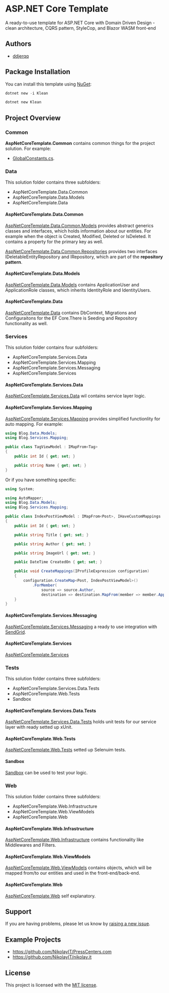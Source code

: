 # ASP.NET Core Template

A ready-to-use template for ASP.NET Core with Domain Driven Design - clean architecture, CQRS pattern,
StyleCop, and Blazor WASM front-end

## Authors

- [ddjerqq](https://github.com/ddjerqq)

## Package Installation

You can install this template using [NuGet](https://www.nuget.org/packages/klean):

```powershell
dotnet new -i Klean
```

```powershell
dotnet new Klean
```

## Project Overview

[//]: # (![Dependencies Graph]&#40;https://user-images.githubusercontent.com/25417032/97107966-0e5fc500-16d3-11eb-9b9c-c73012ff97ac.png&#41;)

[//]: # (![image]&#40;https://user-images.githubusercontent.com/25417032/97108063-9fcf3700-16d3-11eb-8225-32eac21c4542.png&#41;)

### Common

**AspNetCoreTemplate.Common** contains common things for the project solution. For example:

- [GlobalConstants.cs](https://github.com/NikolayIT/ASP.NET-Core-Template/blob/master/src/AspNetCoreTemplate.Common/GlobalConstants.cs).

### Data

This solution folder contains three subfolders:

- AspNetCoreTemplate.Data.Common
- AspNetCoreTemplate.Data.Models
- AspNetCoreTemplate.Data

#### AspNetCoreTemplate.Data.Common

[AspNetCoreTemplate.Data.Common.Models](https://github.com/NikolayIT/ASP.NET-Core-Template/tree/master/src/Data/AspNetCoreTemplate.Data.Common/Models) provides abstract generics classes and interfaces, which holds information about our entities. For example when the object is Created, Modified, Deleted or IsDeleted. It contains a property for the primary key as well.

[AspNetCoreTemplate.Data.Common.Repositories](https://github.com/NikolayIT/ASP.NET-Core-Template/tree/master/src/Data/AspNetCoreTemplate.Data.Common/Repositories) provides two interfaces IDeletableEntityRepository and IRepository, which are part of the **repository pattern**.

#### AspNetCoreTemplate.Data.Models

[AspNetCoreTemplate.Data.Models](https://github.com/NikolayIT/ASP.NET-Core-Template/tree/master/src/Data/AspNetCoreTemplate.Data.Models) contains ApplicationUser and ApplicationRole classes, which inherits IdentityRole and IdentityUsers.

#### AspNetCoreTemplate.Data

[AspNetCoreTemplate.Data](https://github.com/NikolayIT/ASP.NET-Core-Template/tree/master/src/Data/AspNetCoreTemplate.Data) contains DbContext, Migrations and Configuraitons for the EF Core.There is Seeding and Repository functionality as well.

### Services

This solution folder contains four subfolders:

- AspNetCoreTemplate.Services.Data
- AspNetCoreTemplate.Services.Mapping
- AspNetCoreTemplate.Services.Messaging
- AspNetCoreTemplate.Services

#### AspNetCoreTemplate.Services.Data

[AspNetCoreTemplate.Services.Data](https://github.com/NikolayIT/ASP.NET-Core-Template/tree/master/src/Services/AspNetCoreTemplate.Services.Data) wil contains service layer logic.

#### AspNetCoreTemplate.Services.Mapping

[AspNetCoreTemplate.Services.Mapping](https://github.com/NikolayIT/ASP.NET-Core-Template/tree/master/src/Services/AspNetCoreTemplate.Services.Mapping) provides simplified functionlity for auto mapping. For example:

```csharp
using Blog.Data.Models;
using Blog.Services.Mapping;

public class TagViewModel : IMapFrom<Tag>
{
    public int Id { get; set; }

    public string Name { get; set; }
}
```

Or if you have something specific:

```csharp
using System;

using AutoMapper;
using Blog.Data.Models;
using Blog.Services.Mapping;

public class IndexPostViewModel : IMapFrom<Post>, IHaveCustomMappings
{
    public int Id { get; set; }

    public string Title { get; set; }

    public string Author { get; set; }

    public string ImageUrl { get; set; }

    public DateTime CreatedOn { get; set; }

    public void CreateMappings(IProfileExpression configuration)
    {
        configuration.CreateMap<Post, IndexPostViewModel>()
            .ForMember(
                source => source.Author,
                destination => destination.MapFrom(member => member.ApplicationUser.UserName));
    }
}

```

#### AspNetCoreTemplate.Services.Messaging

[AspNetCoreTemplate.Services.Messaging](https://github.com/NikolayIT/ASP.NET-Core-Template/tree/master/src/Services/AspNetCoreTemplate.Services.Messaging) a ready to use integration with [SendGrid](https://sendgrid.com/).

#### AspNetCoreTemplate.Services

[AspNetCoreTemplate.Services](https://github.com/NikolayIT/ASP.NET-Core-Template/tree/master/src/Services/AspNetCoreTemplate.Services)

### Tests

This solution folder contains three subfolders:

- AspNetCoreTemplate.Services.Data.Tests
- AspNetCoreTemplate.Web.Tests
- Sandbox

#### AspNetCoreTemplate.Services.Data.Tests

[AspNetCoreTemplate.Services.Data.Tests](https://github.com/NikolayIT/ASP.NET-Core-Template/tree/master/src/Tests/AspNetCoreTemplate.Services.Data.Tests) holds unit tests for our service layer with ready setted up xUnit.

#### AspNetCoreTemplate.Web.Tests

[AspNetCoreTemplate.Web.Tests](https://github.com/NikolayIT/ASP.NET-Core-Template/tree/master/src/Tests/AspNetCoreTemplate.Web.Tests) setted up Selenuim tests.

#### Sandbox

[Sandbox](https://github.com/NikolayIT/ASP.NET-Core-Template/tree/master/src/Tests/Sandbox) can be used to test your logic.

### Web

This solution folder contains three subfolders:

- AspNetCoreTemplate.Web.Infrastructure
- AspNetCoreTemplate.Web.ViewModels
- AspNetCoreTemplate.Web

#### AspNetCoreTemplate.Web.Infrastructure

[AspNetCoreTemplate.Web.Infrastructure](https://github.com/NikolayIT/ASP.NET-Core-Template/tree/master/src/Web/AspNetCoreTemplate.Web.Infrastructure) contains functionality like Middlewares and Filters.

#### AspNetCoreTemplate.Web.ViewModels

[AspNetCoreTemplate.Web.ViewModels](https://github.com/NikolayIT/ASP.NET-Core-Template/tree/master/src/Web/AspNetCoreTemplate.Web.ViewModels) contains objects, which will be mapped from/to our entities and used in the front-end/back-end.

#### AspNetCoreTemplate.Web

[AspNetCoreTemplate.Web](https://github.com/NikolayIT/ASP.NET-Core-Template/tree/master/src/Web/AspNetCoreTemplate.Web) self explanatory.

## Support

If you are having problems, please let us know by [raising a new issue](https://github.com/NikolayIT/ASP.NET-Core-Template/issues).

## Example Projects

- <https://github.com/NikolayIT/PressCenters.com>
- <https://github.com/NikolayIT/nikolay.it>

## License

This project is licensed with the [MIT license](LICENSE).
